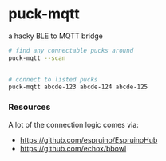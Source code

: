 # puck-mqtt

a hacky BLE to MQTT bridge

```bash
# find any connectable pucks around
puck-mqtt --scan


# connect to listed pucks
puck-mqtt abcde-123 abcde-124 abcde-125
```

### Resources

A lot of the connection logic comes via:

* https://github.com/espruino/EspruinoHub
* https://github.com/echox/bbowl
